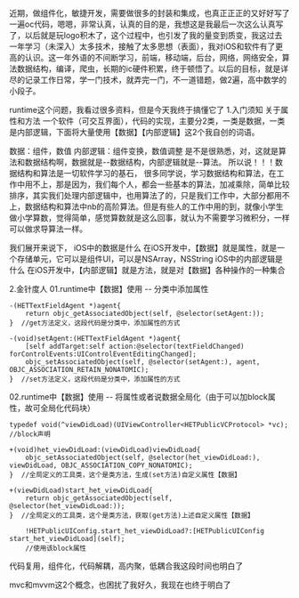 近期，做组件化，敏捷开发，需要做很多的封装和集成，也真正正正的又好好写了一遍oc代码，嗯嗯，非常认真，认真的目的是，我想这是我最后一次这么认真写了，以后就是玩logo积木了，这个过程中，也引发了我的量变到质变，我这过去一年学习（未深入）太多技术，接触了太多思想（表面），我对iOS和软件有了更高的认识。这一年外语的不间断学习，前端，移动端，后台，网络，网络安全，算法数据结构，编译，爬虫，长期的ic硬件积累，终于顿悟了。以后的目标，就是详尽的记录工作日常，学一门技术，就弄完一门，不一道错题，做2遍，高中数学的小段子。


runtime这个问题，我看过很多资料，但是今天我终于搞懂它了
1.入门须知
关于属性和方法
一个软件（可交互界面），代码的实现，主要分2类，一类是数据，一类是内部逻辑，下面将大量使用【数据】【内部逻辑】这2个我自创的词语。

数据：组件，数值
内部逻辑：组件变换，数值调整
是不是很熟悉，对，这就是算法和数据结构啊，数据就是--数据结构，内部逻辑就是--算法。
所以说！！！数据结构和算法是一切软件学习的基石，
很多同学说，学习数据结构和算法，在工作中用不上，那是因为，我们每个人，都会一些基本的算法，加减乘除，简单比较排序，其实我们处理内部逻辑中，也用算法了的，只是我们工作中，大部分都用不上，数据结构和算法中nb的高阶算法。但是有些人的工作中用的到，就像小学生做小学算数，觉得简单，感觉算数就是这么回事，就认为不需要学习微积分，一样可以做求导算法一样。

我们展开来说下，
iOS中的数据是什么
在iOS开发中，【数据】就是属性，就是一个存储单元，它可以是组件UI，可以是NSArray，NSString
iOS中的内部逻辑是什么
在iOS开发中，【内部逻辑】就是方法，就是对【数据】各种操作的一种集合

2.金针度人
01.runtime中【数据】使用 -- 分类中添加属性
```
-(HETTextFieldAgent *)agent{
    return objc_getAssociatedObject(self, @selector(setAgent:));
}  //get方法定义，这段代码是分类中，添加属性的方式

-(void)setAgent:(HETTextFieldAgent *)agent{
    [self addTarget:self action:@selector(textFieldChanged) forControlEvents:UIControlEventEditingChanged];
    objc_setAssociatedObject(self, @selector(setAgent:), agent, OBJC_ASSOCIATION_RETAIN_NONATOMIC);
}  //set方法定义，这段代码是分类中，添加属性的方式
```

02.runtime中【数据】使用 -- 将属性或者说数据全局化（由于可以加block属性，故可全局化代码块）
```
typedef void(^viewDidLoad)(UIViewController<HETPublicVCProtocol> *vc);
//block声明
```

```
+(void)het_viewDidLoad:(viewDidLoad)viewDidLoad{
    objc_setAssociatedObject(self, @selector(het_viewDidLoad:), viewDidLoad, OBJC_ASSOCIATION_COPY_NONATOMIC);  
}  //全局定义的工具类，这个是类方法，生成(set方法)自定义属性【数据】
```

```
+(viewDidLoad)start_het_viewDidLoad{
    return objc_getAssociatedObject(self, @selector(het_viewDidLoad:));
}  //全局定义的工具类，这个是类方法，获取(get方法)上述自定义属性【数据】
```

```
    !HETPublicUIConfig.start_het_viewDidLoad?:[HETPublicUIConfig start_het_viewDidLoad](self);
    //使用该block属性
```



代码复用，组件化，代码解耦，高内聚，低耦合我这段时间也明白了


mvc和mvvm这2个概念，也困扰了我好久，我现在也终于明白了